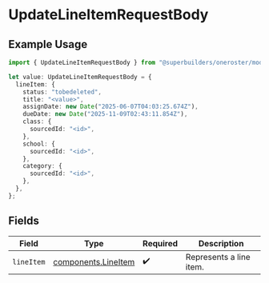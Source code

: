 # UpdateLineItemRequestBody

## Example Usage

```typescript
import { UpdateLineItemRequestBody } from "@superbuilders/oneroster/models/operations";

let value: UpdateLineItemRequestBody = {
  lineItem: {
    status: "tobedeleted",
    title: "<value>",
    assignDate: new Date("2025-06-07T04:03:25.674Z"),
    dueDate: new Date("2025-11-09T02:43:11.854Z"),
    class: {
      sourcedId: "<id>",
    },
    school: {
      sourcedId: "<id>",
    },
    category: {
      sourcedId: "<id>",
    },
  },
};
```

## Fields

| Field                                                      | Type                                                       | Required                                                   | Description                                                |
| ---------------------------------------------------------- | ---------------------------------------------------------- | ---------------------------------------------------------- | ---------------------------------------------------------- |
| `lineItem`                                                 | [components.LineItem](../../models/components/lineitem.md) | :heavy_check_mark:                                         | Represents a line item.                                    |